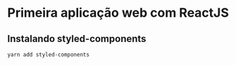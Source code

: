 # Primeira aplicação web com ReactJS

## Instalando styled-components
```term
yarn add styled-components
```